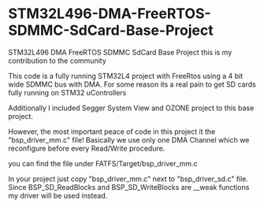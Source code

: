 # STM32L496-DMA-FreeRTOS-SDMMC-SdCard-Base-Project
STM32L496 DMA FreeRTOS SDMMC SdCard Base Project
this is my contribution to the community

This code is a fully running STM32L4 project with FreeRtos using a 4 bit wide SDMMC bus with DMA. 
For some reason its a real pain to get SD cards fully running on STM32 uControllers

Additionally I included Segger System View and OZONE project to this base project.

However, the most important peace of code in this project it the "bsp_driver_mm.c" file!
Basically we use only one DMA Channel which we reconfigure before every Read/Write procedure.

you can find the file under FATFS/Target/bsp_driver_mm.c 

In your project just copy "bsp_driver_mm.c" next to "bsp_driver_sd.c" file. 
Since BSP_SD_ReadBlocks and BSP_SD_WriteBlocks are __weak functions my driver will be used instead.

